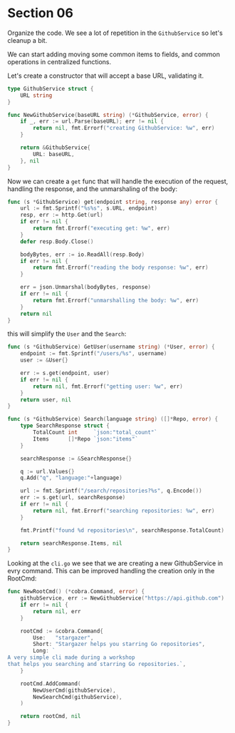 # Section 06

Organize the code. We see a lot of repetition in the `GithubService` so let's cleanup a bit.

We can start adding moving some common items to fields, and common operations in centralized functions.

Let's create a constructor that will accept a base URL, validating it. 

```go
type GithubService struct {
	URL string
}

func NewGithubService(baseURL string) (*GithubService, error) {
	if _, err := url.Parse(baseURL); err != nil {
		return nil, fmt.Errorf("creating GithubService: %w", err)
	}

	return &GithubService{
		URL: baseURL,
	}, nil
}
```

Now we can create a `get` func that will handle the execution of the request, handling the response, and the unmarshaling of the body:

```go
func (s *GithubService) get(endpoint string, response any) error {
	url := fmt.Sprintf("%s%s", s.URL, endpoint)
	resp, err := http.Get(url)
	if err != nil {
		return fmt.Errorf("executing get: %w", err)
	}
	defer resp.Body.Close()

	bodyBytes, err := io.ReadAll(resp.Body)
	if err != nil {
		return fmt.Errorf("reading the body response: %w", err)
	}

	err = json.Unmarshal(bodyBytes, response)
	if err != nil {
		return fmt.Errorf("unmarshalling the body: %w", err)
	}
	return nil
}
```

this will simplify the `User` and the `Search`:

```go
func (s *GithubService) GetUser(username string) (*User, error) {
	endpoint := fmt.Sprintf("/users/%s", username)
	user := &User{}

	err := s.get(endpoint, user)
	if err != nil {
		return nil, fmt.Errorf("getting user: %w", err)
	}
	return user, nil
}
```

```go
func (s *GithubService) Search(language string) ([]*Repo, error) {
	type SearchResponse struct {
		TotalCount int     `json:"total_count"`
		Items      []*Repo `json:"items"`
	}

	searchResponse := &SearchResponse{}

	q := url.Values{}
	q.Add("q", "language:"+language)

	url := fmt.Sprintf("/search/repositories?%s", q.Encode())
	err := s.get(url, searchResponse)
	if err != nil {
		return nil, fmt.Errorf("searching repositories: %w", err)
	}

	fmt.Printf("found %d repositories\n", searchResponse.TotalCount)

	return searchResponse.Items, nil
}
```

Looking at the `cli.go` we see that we are creating a new GithubService in evry command. This can be improved handling the creation only in the RootCmd:

```go
func NewRootCmd() (*cobra.Command, error) {
	githubService, err := NewGithubService("https://api.github.com")
	if err != nil {
		return nil, err
	}

	rootCmd := &cobra.Command{
		Use:   "stargazer",
		Short: "Stargazer helps you starring Go repositories",
		Long: `
A very simple cli made during a workshop
that helps you searching and starring Go repositories.`,
	}

	rootCmd.AddCommand(
		NewUserCmd(githubService),
		NewSearchCmd(githubService),
	)

	return rootCmd, nil
}
```
